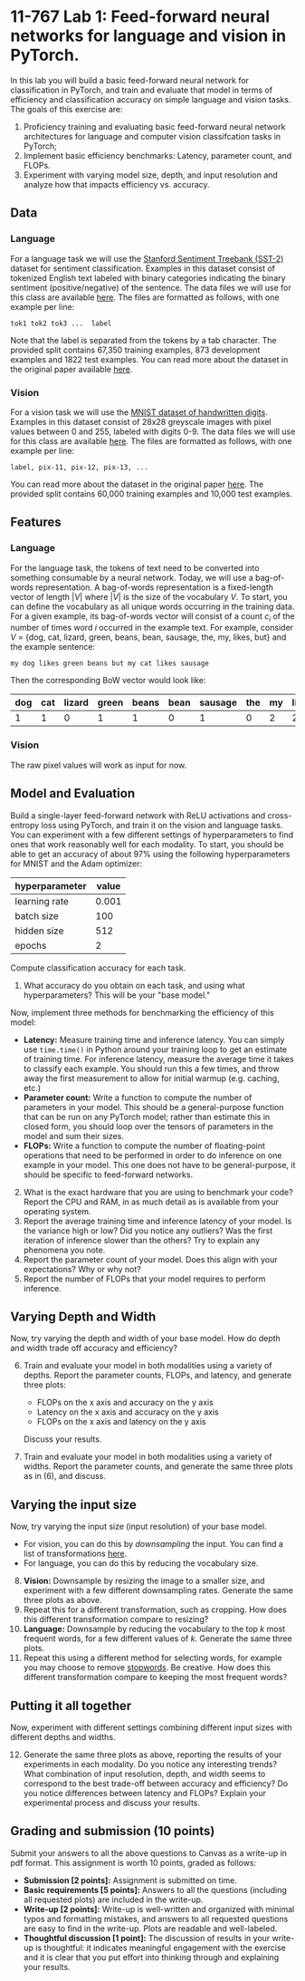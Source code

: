 11-767 Lab 1: Feed-forward neural networks for language and vision in PyTorch.
===
In this lab you will build a basic feed-forward neural network for classification in PyTorch, and train and evaluate that model in terms of efficiency and classification accuracy on simple
language and vision tasks. The goals of this exercise are: 
 1. Proficiency training and evaluating basic feed-forward neural network architectures for language and computer vision classifcation tasks in PyTorch; 
 2. Implement basic efficiency benchmarks: Latency, parameter count, and FLOPs.
 3. Experiment with varying model size, depth, and input resolution and analyze how that impacts efficiency vs. accuracy.

Data
----

### Language 
For a language task we will use the [Stanford Sentiment Treebank (SST-2)](https://huggingface.co/datasets/sst2) dataset for sentiment classification. 
Examples in this dataset consist of tokenized English text labeled with binary categories indicating the binary sentiment (positive/negative) of the sentence. 
The data files we will use for this class are available [here](https://dl.fbaipublicfiles.com/glue/data/SST-2.zip).
The files are formatted as follows, with one example per line:
```
tok1 tok2 tok3 ...  label
```
Note that the label is separated from the tokens by a tab character.
The provided split contains 67,350 training examples, 873 development examples and 1822 test examples.
You can read more about the dataset in the original paper available [here](https://www.aclweb.org/anthology/D13-1170). 

### Vision
For a vision task we will use the [MNIST dataset of handwritten digits](https://en.wikipedia.org/wiki/MNIST_database). 
Examples in this dataset consist of 28x28 greyscale images with pixel values between 0 and 255, labeled with digits 0-9.
The data files we will use for this class are available [here](https://pjreddie.com/projects/mnist-in-csv/). 
The files are formatted as follows, with one example per line:
```
label, pix-11, pix-12, pix-13, ...
```
You can read more about the dataset in the original paper [here](https://papers.nips.cc/paper/1989/hash/53c3bce66e43be4f209556518c2fcb54-Abstract.html).
The provided split contains 60,000 training examples and 10,000 test examples.

Features
----

### Language 
For the language task, the tokens of text need to be converted into something consumable by a neural network. 
Today, we will use a bag-of-words representation.
A bag-of-words representation is a fixed-length vector of length $|V|$ where $|V|$ is the size of the vocabulary $V$.
To start, you can define the vocabulary as all unique words occurring in the training data.
For a given example, its bag-of-words vector will consist of a count $c_i$ of the number of times word $i$ occurred in the example text.
For example, consider $V$ = {dog, cat, lizard, green, beans, bean, sausage, the, my, likes, but} and the example sentence: 
```
my dog likes green beans but my cat likes sausage
```
Then the corresponding BoW vector would look like:

| dog | cat | lizard | green | beans | bean | sausage | the | my | likes | but |
| --- | --- | ------ | ----- | ----- | ---- | ------- | --- | -- | ----- | --- |
| 1   | 1   | 0      | 1     | 1     | 0    | 1       | 0   | 2  | 2     | 1   |

### Vision
The raw pixel values will work as input for now.

Model and Evaluation
----
Build a single-layer feed-forward network with ReLU activations and cross-entropy loss using PyTorch, and train it on the vision and language tasks. You can experiment with a few different settings of hyperparameters to find ones that work reasonably well for each modality. To start, you should be able to get an accuracy of about 97% using the following hyperparameters for MNIST and the Adam optimizer:

| hyperparameter | value |
| --- | --- |
| learning rate | 0.001 |
| batch size | 100 |
| hidden size  | 512 | 
| epochs | 2 |

Compute classification accuracy for each task.
1. What accuracy do you obtain on each task, and using what hyperparameters? This will be your "base model."

Now, implement three methods for benchmarking the efficiency of this model:
- **Latency:** Measure training time and inference latency. You can simply use `time.time()` in Python around your training loop to get an estimate of training time. For inference latency, measure the average time it takes to classify each example. You should run this a few times, and throw away the first measurement to allow for initial warmup (e.g. caching, etc.) 
- **Parameter count:** Write a function to compute the number of parameters in your model. This should be a general-purpose function that can be run on any PyTorch model; rather than estimate this in closed form, you should loop over the tensors of parameters in the model and sum their sizes.
- **FLOPs:** Write a function to compute the number of floating-point operations that need to be performed in order to do inference on one example in your model. This one does not have to be general-purpose, it should be specific to feed-forward networks.

2. What is the exact hardware that you are using to benchmark your code? Report the CPU and RAM, in as much detail as is available from your operating system.
3. Report the average training time and inference latency of your model. Is the variance high or low? Did you notice any outliers? Was the first iteration of inference slower than the others? Try to explain any phenomena you note.
4. Report the parameter count of your model. Does this align with your expectations? Why or why not? 
5. Report the number of FLOPs that your model requires to perform inference.


Varying Depth and Width
----
Now, try varying the depth and width of your base model. How do depth and width trade off accuracy and efficiency?

6. Train and evaluate your model in both modalities using a variety of depths. Report the parameter counts, FLOPs, and latency, and generate three plots:
    - FLOPs on the x axis and accuracy on the y axis
    - Latency on the x axis and accuracy on the y axis
    - FLOPs on the x axis and latency on the y axis
   
    Discuss your results.
7. Train and evaluate your model in both modalities using a variety of widths. Report the parameter counts, and generate the same three plots as in (6), and discuss.

Varying the input size
----
Now, try varying the input size (input resolution) of your base model. 
- For vision, you can do this by *downsampling* the input. You can find a list of transformations [here](https://pytorch.org/vision/stable/transforms.html).
- For language, you can do this by reducing the vocabulary size.

8. **Vision:** Downsample by resizing the image to a smaller size, and experiment with a few different downsampling rates. Generate the same three plots as above. 
9. Repeat this for a different transformation, such as cropping. How does this different transformation compare to resizing?
10. **Language:** Downsample by reducing the vocabulary to the top $k$ most frequent words, for a few different values of $k$. Generate the same three plots.
11. Repeat this using a different method for selecting words, for example you may choose to remove [stopwords](https://gist.github.com/sebleier/554280). Be creative. How does this different transformation compare to keeping the most frequent words?

Putting it all together
----
Now, experiment with different settings combining different input sizes with different depths and widths. 

12. Generate the same three plots as above, reporting the results of your experiments in each modality. Do you notice any interesting trends? What combination of input resolution, depth, and width seems to correspond to the best trade-off between accuracy and efficiency? Do you notice differences between latency and FLOPs? Explain your experimental process and discuss your results.

Grading and submission (10 points)
----
Submit your answers to all the above questions to Canvas as a write-up in pdf format. This assignment is worth 10 points, graded as follows: 
- **Submission [2 points]:** Assignment is submitted on time.
- **Basic requirements [5 points]:** Answers to all the questions (including all requested plots) are included in the write-up.
- **Write-up [2 points]:** Write-up is well-written and organized with minimal typos and formatting mistakes, and answers to all requested questions are easy to find in the write-up. Plots are readable and well-labeled.
- **Thoughtful discussion [1 point]:** The discussion of results in your write-up is thoughtful: it indicates meaningful engagement with the exercise and it is clear that you put effort into thinking through and explaining your results.
